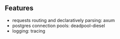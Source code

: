 ## Features

- requests routing and declaratively parsing: axum
- postgres connection pools: deadpool-diesel
- logging: tracing
